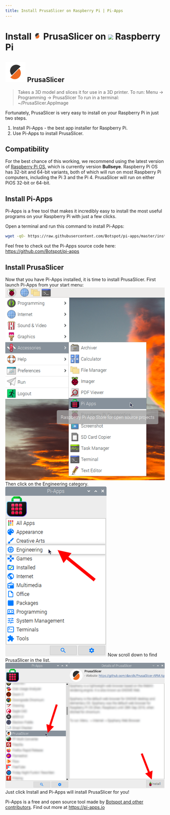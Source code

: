 ```yaml
---
title: Install PrusaSlicer on Raspberry Pi | Pi-Apps
---
```

<div class="simple-install-content content">

# Install <img src="/img/app-icons/PrusaSlicer/icon-64.png" height=24> PrusaSlicer on <img src=https://www.vectorlogo.zone/logos/raspberrypi/raspberrypi-icon.svg height=24> Raspberry Pi

## <img src="/img/app-icons/PrusaSlicer/icon-64.png"> PrusaSlicer
> Takes a 3D model and slices it for use in a 3D printer.
> To run: Menu -> Programming -> PrusaSlicer
> To run in a terminal: ~/PrusaSlicer.AppImage

Fortunately, PrusaSlicer is very easy to install on your Raspberry Pi in just two steps.
1. Install Pi-Apps - the best app installer for Raspberry Pi.
2. Use Pi-Apps to install PrusaSlicer.
</div>
<div class="simple-install-content content">

## Compatibility
For the best chance of this working, we recommend using the latest version of [Raspberry Pi OS](https://www.raspberrypi.com/software/), which is currently version **Bullseye**.
Raspberry Pi OS has 32-bit and 64-bit variants, both of which will run on most Raspberry Pi computers, including the Pi 3 and the Pi 4.
PrusaSlicer will run on either PiOS 32-bit or 64-bit.
</div>
<div class="simple-install-content content">

## Install Pi-Apps

Pi-Apps is a free tool that makes it incredibly easy to install the most useful programs on your Raspberry Pi with just a few clicks.

Open a terminal and run this command to install Pi-Apps:
```bash
wget -qO- https://raw.githubusercontent.com/Botspot/pi-apps/master/install | bash
```
Feel free to check out the Pi-Apps source code here: https://github.com/Botspot/pi-apps
</div>
<div class="simple-install-content content">

## Install PrusaSlicer

Now that you have Pi-Apps installed, it is time to install PrusaSlicer.
First launch Pi-Apps from your start menu:
<img src="/img/start-menu.png">
Then click on the Engineering category.
<img src="/img/category-selections/Engineering.png">
Now scroll down to find PrusaSlicer in the list.
<img src="/img/app-icons/PrusaSlicer/app-selection.png">
Just click Install and Pi-Apps will install PrusaSlicer for you!
</div>
<div class="simple-install-content content">

Pi-Apps is a free and open source tool made by [Botspot and other contributors](/about/#contributors). Find out more at https://pi-apps.io
</div>
